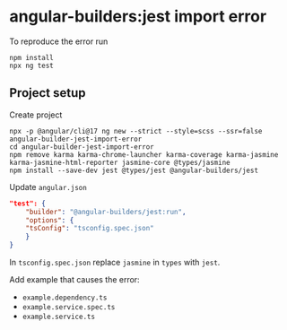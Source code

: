# angular-builders:jest import error

To reproduce the error run

    npm install
    npx ng test

## Project setup

Create project

    npx -p @angular/cli@17 ng new --strict --style=scss --ssr=false angular-builder-jest-import-error
    cd angular-builder-jest-import-error
    npm remove karma karma-chrome-launcher karma-coverage karma-jasmine karma-jasmine-html-reporter jasmine-core @types/jasmine
    npm install --save-dev jest @types/jest @angular-builders/jest

Update `angular.json`

```json
"test": {
    "builder": "@angular-builders/jest:run",
    "options": {
    "tsConfig": "tsconfig.spec.json"
    }
}
```

In `tsconfig.spec.json` replace `jasmine` in `types` with `jest`.

Add example that causes the error:

- `example.dependency.ts`
- `example.service.spec.ts`
- `example.service.ts`
